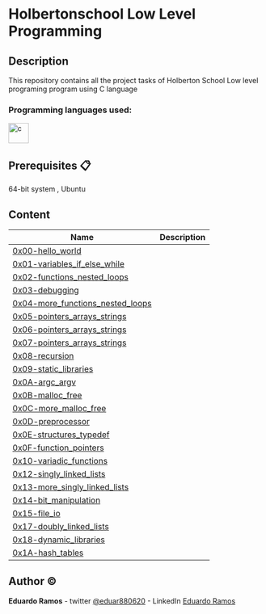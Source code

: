 # Holbertonschool Low Level Programming 

## Description

This repository contains all the project tasks of Holberton School Low level programing program using C language

<h3 align="left">Programming languages used:</h3>
<p align="left"> <a href="https://www.cprogramming.com/" target="_blank"> <img src="https://devicons.github.io/devicon/devicon.git/icons/c/c-original.svg" alt="c" width="40" height="40"/> </a> </p>

## Prerequisites 📋

64-bit system , Ubuntu 


## Content
| Name | Description |
|---|---|
|[0x00-hello_world](https://github.com/untalsebastianb/holbertonschool-low_level_programming/tree/master/0x00-hello_world "0x00-hello_world")
|[0x01-variables_if_else_while](https://github.com/untalsebastianb/holbertonschool-low_level_programming/tree/master/0x01-variables_if_else_while "0x01-variables_if_else_while")
|[0x02-functions_nested_loops](https://github.com/untalsebastianb/holbertonschool-low_level_programming/tree/master/0x02-functions_nested_loops "0x02-functions_nested_loops")
|[0x03-debugging](https://github.com/untalsebastianb/holbertonschool-low_level_programming/tree/master/0x03-debugging "0x03-debugging")
|[0x04-more_functions_nested_loops](https://github.com/untalsebastianb/holbertonschool-low_level_programming/tree/master/0x04-more_functions_nested_loops "0x04-more_functions_nested_loops")
|[0x05-pointers_arrays_strings](https://github.com/untalsebastianb/holbertonschool-low_level_programming/tree/master/0x05-pointers_arrays_strings "0x05-pointers_arrays_strings")
|[0x06-pointers_arrays_strings](https://github.com/untalsebastianb/holbertonschool-low_level_programming/tree/master/0x06-pointers_arrays_strings "0x06-pointers_arrays_strings")
|[0x07-pointers_arrays_strings](https://github.com/untalsebastianb/holbertonschool-low_level_programming/tree/master/0x07-pointers_arrays_strings "0x07-pointers_arrays_strings")
|[0x08-recursion](https://github.com/untalsebastianb/holbertonschool-low_level_programming/tree/master/0x08-recursion "0x08-recursion")
|[0x09-static_libraries](https://github.com/untalsebastianb/holbertonschool-low_level_programming/tree/master/0x09-static_libraries "0x09-static_libraries")
|[0x0A-argc_argv](https://github.com/untalsebastianb/holbertonschool-low_level_programming/tree/master/0x0A-argc_argv "0x0A-argc_argv")
|[0x0B-malloc_free](https://github.com/untalsebastianb/holbertonschool-low_level_programming/tree/master/0x0B-malloc_free "0x0B-malloc_free")
|[0x0C-more_malloc_free](https://github.com/untalsebastianb/holbertonschool-low_level_programming/tree/master/0x0C-more_malloc_free "0x0C-more_malloc_free")
|[0x0D-preprocessor](https://github.com/untalsebastianb/holbertonschool-low_level_programming/tree/master/0x0D-preprocessor "0x0D-preprocessor")
|[0x0E-structures_typedef](https://github.com/untalsebastianb/holbertonschool-low_level_programming/tree/master/0x0E-structures_typedef "0x0E-structures_typedef")
|[0x0F-function_pointers](https://github.com/untalsebastianb/holbertonschool-low_level_programming/tree/master/0x0F-function_pointers "0x0F-function_pointers")
|[0x10-variadic_functions](https://github.com/untalsebastianb/holbertonschool-low_level_programming/tree/master/0x10-variadic_functions "0x10-variadic_functions")
|[0x12-singly_linked_lists](https://github.com/untalsebastianb/holbertonschool-low_level_programming/tree/master/0x12-singly_linked_lists "0x12-singly_linked_lists")
|[0x13-more_singly_linked_lists](https://github.com/untalsebastianb/holbertonschool-low_level_programming/tree/master/0x13-more_singly_linked_lists "0x13-more_singly_linked_lists")
|[0x14-bit_manipulation](https://github.com/untalsebastianb/holbertonschool-low_level_programming/tree/master/0x14-bit_manipulation "0x14-bit_manipulation")
|[0x15-file_io](https://github.com/untalsebastianb/holbertonschool-low_level_programming/tree/master/0x15-file_io "0x15-file_io")
|[0x17-doubly_linked_lists](https://github.com/untalsebastianb/holbertonschool-low_level_programming/tree/master/0x17-doubly_linked_lists "0x17-doubly_linked_lists")
|[0x18-dynamic_libraries](https://github.com/untalsebastianb/holbertonschool-low_level_programming/tree/master/0x18-dynamic_libraries "0x18-dynamic_libraries")
|[0x1A-hash_tables](https://github.com/untalsebastianb/holbertonschool-low_level_programming/tree/master/0x1A-hash_tables "0x1A-hash_tables")

## Author :copyright:
**Eduardo Ramos** - twitter [@eduar880620](https://twitter.com/eduar880620) - LinkedIn [Eduardo Ramos](https://www.linkedin.com/in/earamosb8)
